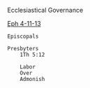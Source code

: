 Ecclesiastical Governance

[Eph 4-11-13]()

	Episcopals

	Presbyters
		1Th 5:12

		Labor
		Over
		Admonish

